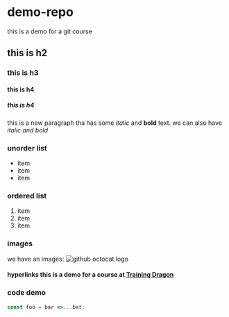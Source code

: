# demo-repo
this is a demo for a git course
## this is h2
### this is h3
#### this is h4
##### this is h4

this is a new paragraph tha has some *italic* and **bold** text.
we can also have *_italic and bold_*

### unorder list
* item
* item 
* item

### ordered list
1. item
2. item 
3. item

### images 
we have an images:
![github octocat logo](https://github.githubassets.com/images/modules/logos_page/Octocat.png)


#### hyperlinks this is a demo for a course at [Training Dragon](https://trainingdragon.co.uk)

### code demo

```javascript
const foo = bar =>...bat;
```
